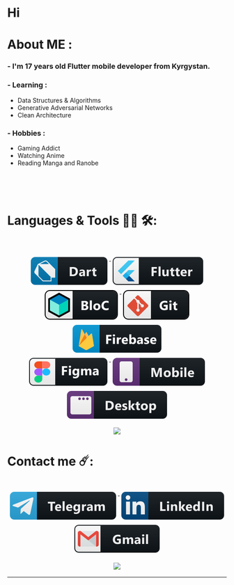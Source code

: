 # Hi


# About ME  :

### - I'm 17 years  old Flutter mobile developer from Kyrgystan.

### - Learning :
-  Data Structures & Algorithms
- Generative Adversarial Networks
- Clean Architecture

### - Hobbies :
- Gaming Addict
- Watching Anime
- Reading Manga and Ranobe

</br>
</br>
</br>



# Languages & Tools 👨‍💻 🛠:
</br>

<p align="center">

<a href="#">
    <img src="svg/dart.svg" alt="dart_colour" style="vertical-align:top; margin:6px 4px">
  </a>

<a href="#"> 
    <img src="svg/flutter.svg" alt="flutter" style="vertical-align:top; margin:6px 4px">
  </a>

<a href="#"> 
    <img src="svg/bloc.svg" alt="Bloc" style="vertical-align:top; margin:6px 4px">
</a>


<a href="#">
   <img src="svg/gits.svg" alt="git" style="vertical-align:top; margin:6px 4px;">
</a>


<a href="#">
    <img src="svg/firebase.svg" alt="firebase" style="vertical-align:top; margin:6px 4px;">
</a>

<br>

<a href="#">
    <img src="svg/figma.svg" alt="figma" style="vertical-align:top; margin:6px 4px;">
</a>



<a href="#">
    <img src="svg/mobile.svg" alt="mobile" style="vertical-align:top; margin:6px 4px">
</a>

<a href="#">
    <img src="svg/desktop.svg" alt="desktop" style="vertical-align:top; margin:6px 4px">
</a>





</p>

<p align="center" >  
  <a href="https://github.com/anuraghazra/github-readme-stats">  
<img  src="https://github-readme-stats.vercel.app/api?username=denihero&&show_icons=true&theme=tokyonight"/>
  </a>
</p>



# Contact me ☄️:
<p align="center">

<br>

<a href="https://t.me/denihero">
	<img src="svg/telegram.svg" alt="telegram" style="vertical-align:top; margin:6px 4px">
</a>

<a href="https://www.linkedin.com/in/daniyarbek-zaitov-965409228/">
    <img src="svg/linked.svg" alt="linkedin" style="vertical-align:top; margin:6px 4px">
  </a>  

<a href="https://mail.google.com/mail/u/0/#inbox?compose=GTvVlcSGLPtlTPBVptswmkDbrBHJKztwtTpxbzcNFcCbGbgddHdwrbrxKbHvwzJsfXcZJmKpqFpMS">
    <img src="svg/gmail.svg" alt="gmail" style="vertical-align:top; margin:6px 4px">
  </a> 

<br>
<br>

<a href="https://github.com/anuraghazra/github-readme-stats">
    <img src="https://github-readme-stats.vercel.app/api/top-langs/?username=denihero&layout=compact&theme=tokyonight">
</a>

</p>







*************
